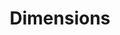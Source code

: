 ---
bigquery: https://console.cloud.google.com/bigquery?p=covid-19-dimensions-ai&page=table&d=data&t=publications
contributors: Digital Science, https://www.digital-science.com/
cost: Free for personal, non-commercial use.
description: Dimensions contains more than 100 million publications, ranging from
  articles published in scholarly journals, books and book chapters, to preprints
  and conference proceedings. All publications are contextualized with linked data
  sets, funding, publications, patents, clinical trials, and policy documents. You
  can also view associated categories, funders, institutions, and researcher profiles.
documentation: https://docs.dimensions.ai/bigquery/index.html
last_edit: Mon, 04 Apr 2022 19:04:00 GMT
location: https://www.dimensions.ai/products/free/
maintained_by: Digital Science, https://www.digital-science.com/
schema_fields: '[''kind'', ''expiration_date'', ''category_for'', ''original_assignee_countries'',
  ''cpc'', ''original_abstract'', ''funding_cny'', ''category_sdg'', ''types'', ''clinical_trial_ids'',
  ''isbn'', ''patent_ids'', ''citations_count'', ''mesh_terms'', ''open_access_categories_v2'',
  ''abstract'', ''category_hrcs_hc'', ''phase'', ''wikipedia_url'', ''active_years'',
  ''category_hra'', ''category_rcdc'', ''funding_cad'', ''pages'', ''proceedings_title'',
  ''research_org_countries'', ''categories'', ''legal_status'', ''inventor_names'',
  ''linkout'', ''registry'', ''acronyms'', ''filing_date'', ''funding_usd'', ''category_icrp_ct'',
  ''conference'', ''license'', ''application_number'', ''subtitles'', ''legal_events'',
  ''book_title'', ''research_orgs'', ''publisher'', ''grant_number'', ''funder_org'',
  ''issue'', ''organisation_details'', ''source_id'', ''brief_title'', ''family_id'',
  ''publication_date'', ''supporting_grant_ids'', ''category_uoa'', ''type'', ''foa_number'',
  ''embargo_date'', ''external_ids'', ''links'', ''funder_org_acronyms'', ''acronym'',
  ''date_normal'', ''current_assignee'', ''journal'', ''id'', ''original_title'',
  ''title'', ''pmid'', ''metrics'', ''end_year'', ''volume'', ''end_date'', ''date'',
  ''associated_publication_id'', ''gender'', ''resulting_publication_ids'', ''funder_countries'',
  ''filing_status'', ''conditions'', ''doi'', ''funding_eur'', ''date_print'', ''book_series_title'',
  ''research_org_state_names'', ''publication_ids'', ''address'', ''associated_publication_arxiv_id'',
  ''filing_year'', ''researcher_ids'', ''research_org_city_names'', ''funder_orgs'',
  ''funder_org_cities'', ''language'', ''current_assignee_countries'', ''associated_grant_ids'',
  ''open_access_categories'', ''citation_string'', ''publication_year'', ''associated_publication_pmid'',
  ''relationships'', ''status'', ''editors'', ''expiration_year'', ''repository_id'',
  ''funder_org_state_codes'', ''ipcr'', ''date_inserted'', ''interventions'', ''altmetrics'',
  ''original_assignee_orgs'', ''journal_lists'', ''funder_org_countries'', ''year'',
  ''associated_publication_doi'', ''current_assignee_orgs'', ''established'', ''category_bra'',
  ''repository_name'', ''email_address'', ''funding_nzd'', ''date_modified'', ''aliases'',
  ''acknowledgements'', ''start_year'', ''funding_amount'', ''created_date'', ''research_org_cities'',
  ''start_date'', ''category_icrp_cso'', ''priority_date'', ''pmcid'', ''funding_jpy'',
  ''granted_date'', ''research_org_state_codes'', ''assignee_countries'', ''research_org_country_names'',
  ''citations'', ''reference_ids'', ''date_online'', ''authors'', ''mesh_headings'',
  ''cited_by_ids'', ''assignee_orgs'', ''labels'', ''name'', ''jurisdiction'', ''family_members_ids'',
  ''date_imported_gbq'', ''concepts'', ''funding_details'', ''investigators'', ''category_hrcs_rac'',
  ''parent_id'', ''resulting_publication_doi'', ''granted_year'', ''eisbn'', ''repository_url'',
  ''original_assignee'', ''arxiv_id'', ''description'', ''funding_aud'', ''funding_gbp'',
  ''funding_chf'', ''priority_year'', ''funding_currency'', ''family_count'']'
shortname: dimensions
tags:
- scholarly literature
- patents
- funding
- clinical trials
- academic profiles
terms_of_use: 'Use of both the Dimensions COVID-19 dataset and full Dimensions dataset
  are subject to the Dimensions Terms of use: https://www.dimensions.ai/policies-terms-legal '
title: Dimensions
uuid: dcff88bd-fe6b-4fdb-8159-809bf9d7bc1c
---